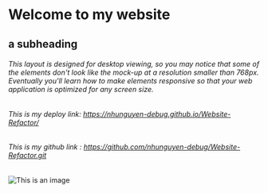 # Welcome to my website
## a subheading
###### This layout is designed for desktop viewing, so you may notice that some of the elements don't look like the mock-up at a resolution smaller than 768px. Eventually you'll learn how to make elements responsive so that your web application is optimized for any screen size.
###### This is my deploy link: https://nhunguyen-debug.github.io/Website-Refactor/
###### This is my github link : https://github.com/nhunguyen-debug/Website-Refactor.git

![This is an image](https://myoctocat.com/assets/images/base-octocat.svg)